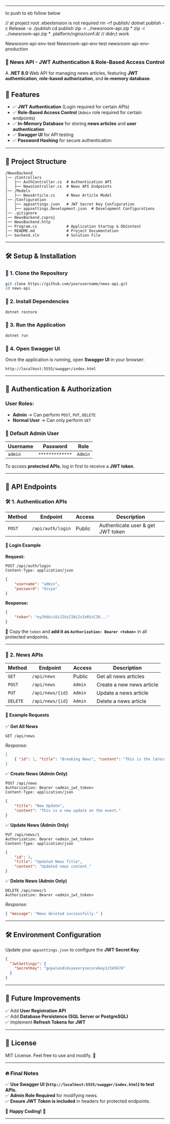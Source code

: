 
---
to push to eb follow below 

// at project root .ebextension is not required
rm -rf publish/
dotnet publish -c Release -o ./publish
cd publish
zip -r ../newsroom-api.zip * 
zip -r ../newsroom-api.zip * .platform/nginx/conf.d/ // didn;t work


Newsroom-api-env-test
Newsroom-api-env-test
newsroom-api-env-production




### **📰 News API - JWT Authentication & Role-Based Access Control**
A **.NET 8.0** Web API for managing news articles, featuring **JWT authentication**, **role-based authorization**, and **in-memory database**.


## **📌 Features**
- ✅ **JWT Authentication** (Login required for certain APIs)
- ✅ **Role-Based Access Control** (`Admin` role required for certain endpoints)
- ✅ **In-Memory Database** for storing **news articles** and **user authentication**
- ✅ **Swagger UI** for API testing
- ✅ **Password Hashing** for secure authentication

---

## **📂 Project Structure**
```
/NewsBackend
│── /Controllers
│   ├── AuthController.cs  # Authentication API
│   ├── NewsController.cs  # News API Endpoints
│── /Models
│   ├── NewsArticle.cs     # News Article Model
│── /Configuration
│   ├── appsettings.json   # JWT Secret Key Configuration
│   ├── appsettings.Development.json  # Development Configurations
│── .gitignore
│── NewsBackend.csproj
│── NewsBackend.http
│── Program.cs             # Application Startup & DbContext
│── README.md              # Project Documentation
│── backend.sln            # Solution File
```

---

## **🛠 Setup & Installation**
### **🔹 1. Clone the Repository**
```sh
git clone https://github.com/yourusername/news-api.git
cd news-api
```

### **🔹 2. Install Dependencies**
```sh
dotnet restore
```

### **🔹 3. Run the Application**
```sh
dotnet run
```

### **🔹 4. Open Swagger UI**
Once the application is running, open **Swagger UI** in your browser:
```
http://localhost:5555/swagger/index.html
```

---

## **🔑 Authentication & Authorization**
### **User Roles:**
- **Admin** → Can perform `POST`, `PUT`, `DELETE`
- **Normal User** → Can only perform `GET`

### **🔹 Default Admin User**
| Username | Password | Role |
|----------|---------|------|
| `admin`  | `*************` | `Admin` |

To access **protected APIs**, log in first to receive a **JWT token**.

---

## **📌 API Endpoints**
### **🛠 1. Authentication APIs**
| Method | Endpoint          | Access | Description |
|--------|------------------|--------|-------------|
| `POST` | `/api/auth/login` | Public | Authenticate user & get JWT token |

#### **📝 Login Example**
**Request:**  
```http
POST /api/auth/login
Content-Type: application/json
```
```json
{
    "username": "admin",
    "password": "divya"
}
```
**Response:**  
```json
{
    "token": "eyJhbGciOiJIUzI1NiIsInR5cCI6..."
}
```
🔹 Copy the `token` and **add it as `Authorization: Bearer <token>`** in all protected endpoints.

---

### **📰 2. News APIs**
| Method   | Endpoint           | Access  | Description |
|----------|-------------------|---------|-------------|
| `GET`    | `/api/news`        | Public  | Get all news articles |
| `POST`   | `/api/news`        | `Admin` | Create a new news article |
| `PUT`    | `/api/news/{id}`   | `Admin` | Update a news article |
| `DELETE` | `/api/news/{id}`   | `Admin` | Delete a news article |

#### **📝 Example Requests**
✅ **Get All News**  
```http
GET /api/news
```
_Response:_
```json
[
    { "id": 1, "title": "Breaking News", "content": "This is the latest news." }
]
```

✅ **Create News (Admin Only)**  
```http
POST /api/news
Authorization: Bearer <admin_jwt_token>
Content-Type: application/json
```
```json
{
    "title": "New Update",
    "content": "This is a new update on the event."
}
```

✅ **Update News (Admin Only)**  
```http
PUT /api/news/1
Authorization: Bearer <admin_jwt_token>
Content-Type: application/json
```
```json
{
    "id": 1,
    "title": "Updated News Title",
    "content": "Updated news content."
}
```

✅ **Delete News (Admin Only)**  
```http
DELETE /api/news/1
Authorization: Bearer <admin_jwt_token>
```
_Response:_
```json
{ "message": "News deleted successfully." }
```

---

## **🛠 Environment Configuration**
Update your `appsettings.json` to configure the **JWT Secret Key**:
```json
{
  "JwtSettings": {
    "SecretKey": "gopalandidvyaverysecurekey12345678"
  }
}
```

---

## **🚀 Future Improvements**
✅ Add **User Registration API**  
✅ Add **Database Persistence (SQL Server or PostgreSQL)**  
✅ Implement **Refresh Tokens for JWT**  

---

## **📜 License**
MIT License. Feel free to use and modify. 🚀

---

### **🔥 Final Notes**
✅ **Use Swagger UI (`http://localhost:5555/swagger/index.html`) to test APIs.**  
✅ **Admin Role Required** for modifying news.  
✅ **Ensure JWT Token is included** in headers for protected endpoints.  

🚀 **Happy Coding!** 🚀

---

